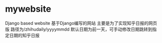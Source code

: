 # mywebsite
Django based website
基于Django编写的网站
主要是为了实现知乎日报的网页版
路径为/zhihudaily/yyyymmdd
默认日期为前一天，可手动修改日期跳转到指定日期的知乎日报
